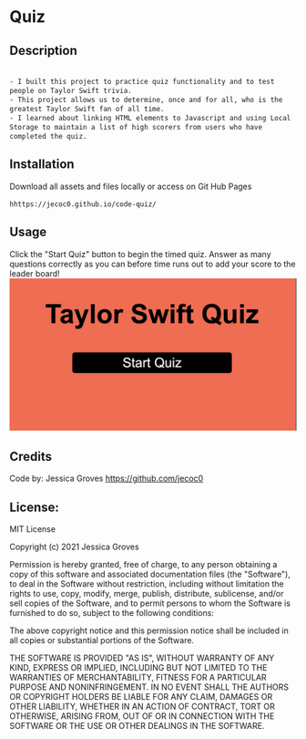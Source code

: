 # Quiz


## Description

```

- I built this project to practice quiz functionality and to test people on Taylor Swift trivia.
- This project allows us to determine, once and for all, who is the greatest Taylor Swift fan of all time. 
- I learned about linking HTML elements to Javascript and using Local Storage to maintain a list of high scorers from users who have completed the quiz.
```

## Installation
Download all assets and files locally or access on Git Hub Pages 
```
hhttps://jecoc0.github.io/code-quiz/
```

## Usage
Click the "Start Quiz" button to begin the timed quiz. Answer as many questions correctly as you can before time runs out to add your score to the leader board!
![Image of Tayor Swift Quiz Start Page](./assets/Code-Quiz-Img.jpg)

## Credits
Code by: Jessica Groves https://github.com/jecoc0 

## License:
MIT License

Copyright (c) 2021 Jessica Groves

Permission is hereby granted, free of charge, to any person obtaining a copy
of this software and associated documentation files (the "Software"), to deal
in the Software without restriction, including without limitation the rights
to use, copy, modify, merge, publish, distribute, sublicense, and/or sell
copies of the Software, and to permit persons to whom the Software is
furnished to do so, subject to the following conditions:

The above copyright notice and this permission notice shall be included in all
copies or substantial portions of the Software.

THE SOFTWARE IS PROVIDED "AS IS", WITHOUT WARRANTY OF ANY KIND, EXPRESS OR
IMPLIED, INCLUDING BUT NOT LIMITED TO THE WARRANTIES OF MERCHANTABILITY,
FITNESS FOR A PARTICULAR PURPOSE AND NONINFRINGEMENT. IN NO EVENT SHALL THE
AUTHORS OR COPYRIGHT HOLDERS BE LIABLE FOR ANY CLAIM, DAMAGES OR OTHER
LIABILITY, WHETHER IN AN ACTION OF CONTRACT, TORT OR OTHERWISE, ARISING FROM,
OUT OF OR IN CONNECTION WITH THE SOFTWARE OR THE USE OR OTHER DEALINGS IN THE
SOFTWARE.

